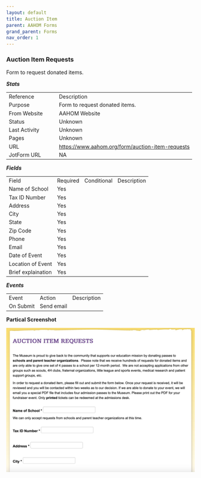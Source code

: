 ```yaml
---
layout: default
title: Auction Item
parent: AAHOM Forms
grand_parent: Forms
nav_order: 1
---
```


### Auction Item Requests

Form to request donated items.

***Stats***

<table class="ws-table-all notranslate"> 
  <tbody>
    <tr class="tableTop">
     <td style="width:120px">Reference</td>
     <td>Description</td>
    </tr>
    <tr>
      <td>Purpose</td>
      <td>Form to request donated items.</td>
    </tr>
    <tr>
      <td>From Website</td>
      <td>AAHOM Website</td>
    </tr>
    <tr>
      <td>Status</td>
      <td>Unknown</td>
    </tr>
    <tr>
      <td>Last Activity</td>
      <td>Unknown</td>
    </tr>
    <tr>
      <td>Pages</td>
      <td>Unknown</td>
    </tr>
    <tr>
      <td>URL</td>
      <td><a href="https://www.aahom.org/form/auction-item-requests" target="_blank">https://www.aahom.org/form/auction-item-requests</a></td>
    </tr>
    <tr>
      <td>JotForm URL</td>
      <td>NA</td>
    </tr>
    
  </tbody>
</table>

***Fields***
<table class="ws-table-all notranslate"> 
  <tbody>
    <tr class="tableTop">
     <td>Field</td>
     <td style="width:30px">Required</td>
     <td>Conditional</td>
     <td>Description</td>
    </tr>
    <tr>
      <td>Name of School</td>
      <td>Yes</td>
      <td></td>
      <td></td>
    </tr>
    <tr>
      <td>Tax ID Number</td>
      <td>Yes</td>
      <td></td>
      <td></td>
    </tr>
    <tr>
      <td>Address</td>
      <td>Yes</td>
      <td></td>
      <td></td>
    </tr>
    <tr>
      <td>City</td>
      <td>Yes</td>
      <td></td>
      <td></td>
    </tr>
    <tr>
      <td>State</td>
      <td>Yes</td>
      <td></td>
      <td></td>
    </tr>
    <tr>
      <td>Zip Code</td>
      <td>Yes</td>
      <td></td>
      <td></td>
    </tr>
    <tr>
      <td>Phone</td>
      <td>Yes</td>
      <td></td>
      <td></td>
    </tr>
    <tr>
      <td>Email</td>
      <td>Yes</td>
      <td></td>
      <td></td>
    </tr>
    <tr>
      <td>Date of Event</td>
      <td>Yes</td>
      <td></td>
      <td></td>
    </tr>
    <tr>
      <td>Location of Event</td>
      <td>Yes</td>
      <td></td>
      <td></td>
    </tr>
    <tr>
      <td>Brief explaination</td>
      <td>Yes</td>
      <td></td>
      <td></td>
    </tr>
  </tbody>
</table>


***Events***
<table class="ws-table-all notranslate"> 
  <tbody>
    <tr class="tableTop">
     <td>Event</td>
     <td>Action</td>
     <td>Description</td>
    </tr>
    <tr>
      <td>On Submit</td>
      <td>Send email</td>
      <td></td>
    </tr>
  </tbody>
</table>



**Partical Screenshot**

![Alt Action Item Request](../../assets/images/auction_item_request.jpg "Action Item Request")
